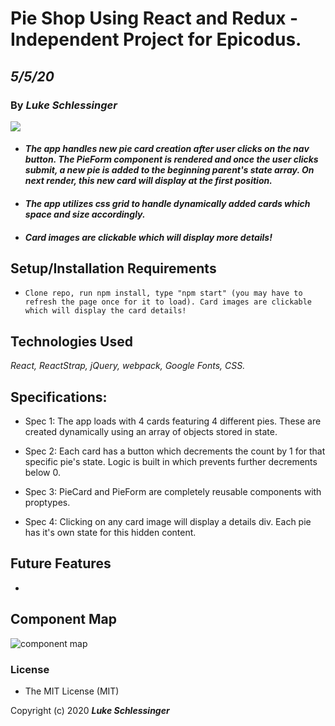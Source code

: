 # Pie Shop Using React and Redux - Independent Project for Epicodus. 

## _5/5/20_
### By _**Luke Schlessinger**_

<img src='./test1.gif'>

* #### _The app handles new pie card creation after user clicks on the nav button. The PieForm component is rendered and once the user clicks submit, a new pie is added to the beginning parent's state array. On next render, this new card will display at the first position._

* #### _The app utilizes css grid to handle dynamically added cards which space and size accordingly._

* #### _Card images are clickable which will display more details!_





## Setup/Installation Requirements
* `Clone repo, run npm install, type "npm start" (you may have to refresh the page once for it to load). Card images are clickable which will display the card details!`

## Technologies Used

_React, ReactStrap, jQuery, webpack, Google Fonts, CSS._

## Specifications:
  * Spec 1: The app loads with 4 cards featuring 4 different pies. These are created dynamically using an array of objects stored in state.

  * Spec 2: Each card has a button which decrements the count by 1 for that specific pie's state. Logic is built in which prevents further decrements below 0.
    
  * Spec 3: PieCard and PieForm are completely reusable components with proptypes. 

  * Spec 4: Clicking on any card image will display a details div. Each pie has it's own state for this hidden content.

     
## Future Features
* 

## Component Map

![component map](PieShop-component-diagram.png)

### License

* The MIT License (MIT) 

Copyright (c) 2020 **_Luke Schlessinger_**
